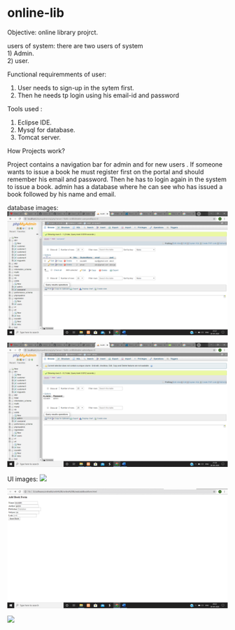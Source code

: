 # online-lib
Objective: online library projrct. 

users of system: there are two users of system     
	      1) Admin.    
	      2) user.
                  
 Functional requiremments of user:
1) User needs to sign-up in the sytem first.
2) Then he needs tp login using his email-id and password

Tools used :
1) Eclipse IDE.
2) Mysql for database.
3) Tomcat server.

How Projects work?

Project contains a navigation bar for admin and for new users .
If someone wants to issue a book he must register first on the portal and should remember his email and password.
Then he has to login again in the system to issue a book.
admin has a database where he can see who has issued a book followed by his name and email.

database images:
![](db.png)

![](db2.png)

UI images:
![](libr.png)

![](libr1.png)

![](lib3.png) 
 
